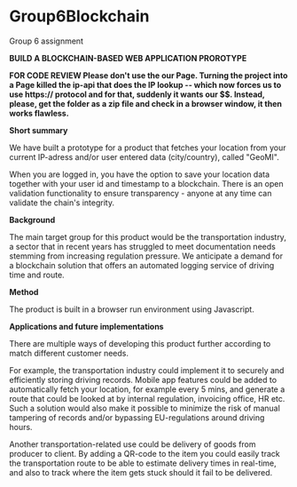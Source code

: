 # Group6Blockchain

Group 6 assignment

**BUILD A BLOCKCHAIN-BASED WEB APPLICATION PROROTYPE**

**FOR CODE REVIEW
Please don't use the our Page. Turning the project into a Page killed the ip-api that does the IP lookup -- which now forces us to use https:// protocol and for that, suddenly it wants our $$. Instead, please, get the folder as a zip file and check in a browser window, it then works flawless.**


**Short summary**

We have built a prototype for a product that fetches your location from your current IP-adress and/or user entered data (city/country), called "GeoMI". 

When you are logged in, you have the option to save your location data together with your user id and timestamp to a blockchain. There is an open validation functionality to ensure transparency - anyone at any time can validate the chain's integrity. 


**Background**

The main target group for this product would be the transportation industry, a sector that in recent years has struggled to meet documentation needs stemming from increasing regulation pressure. We anticipate a demand for a blockchain solution that offers an automated logging service of driving time and route.


**Method**

The product is built in a browser run environment using Javascript. 


**Applications and future implementations**

There are multiple ways of developing this product further according to match different customer needs. 

For example, the transportation industry could implement it to securely and efficiently storing driving records. Mobile app features could be added to automatically fetch your location, for example every 5 mins, and generate a route that could be looked at by internal regulation, invoicing office, HR etc. Such a solution would also make it possible to minimize the risk of manual tampering of records and/or bypassing EU-regulations around driving hours. 

Another transportation-related use could be delivery of goods from producer to client. By adding a QR-code to the item you could easily track the transportation route to be able to estimate delivery times in real-time, and also to track where the item gets stuck should it fail to be delivered. 

